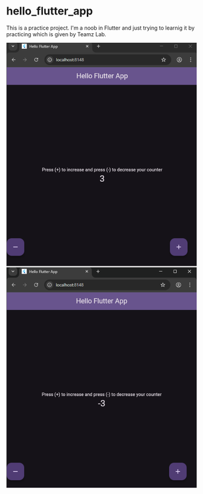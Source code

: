 # hello_flutter_app

This is a practice project. I'm a noob in Flutter and just trying to learnig it by practicing which is given by Teamz Lab.

![image alt](https://raw.githubusercontent.com/FNKOTHA/Hello_Flutter_App/8543f1187e52d733b631f2f0ac40179f182c31d8/helloFlutterApp.png)
![image_alt](https://raw.githubusercontent.com/FNKOTHA/Hello_Flutter_App/8543f1187e52d733b631f2f0ac40179f182c31d8/helloFlutterApp02.png)

<!-- ## Getting Started

This project is a starting point for a Flutter application.

A few resources to get you started if this is your first Flutter project:

- [Lab: Write your first Flutter app](https://docs.flutter.dev/get-started/codelab)
- [Cookbook: Useful Flutter samples](https://docs.flutter.dev/cookbook)

For help getting started with Flutter development, view the
[online documentation](https://docs.flutter.dev/), which offers tutorials,
samples, guidance on mobile development, and a full API reference. !-->

